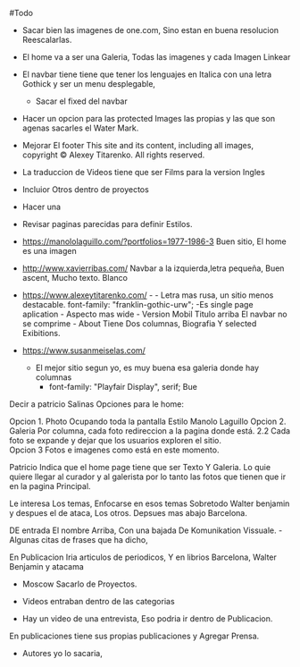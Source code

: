 #Todo

- Sacar bien las imagenes de one.com, Sino estan en buena resolucion Reescalarlas.
- El home va a ser una Galeria, Todas las imagenes y cada Imagen Linkear
- El navbar tiene tiene que tener los lenguajes en Italica con una letra Gothick y ser un menu desplegable,
  - Sacar el fixed del navbar
- Hacer un opcion para las protected Images las propias y las que son agenas sacarles el Water Mark.
- Mejorar El footer
  This site and its content, including all images, copyright © Alexey Titarenko.
  All rights reserved.
- La traduccion de Videos tiene que ser Films para la version Ingles
- Incluior Otros dentro de proyectos

- Hacer una
- Revisar paginas parecidas para definir Estilos.
- https://manololaguillo.com/?portfolios=1977-1986-3
  Buen sitio, El home es una imagen
- http://www.xavierribas.com/
  Navbar a la izquierda,letra pequeña, Buen ascent, Mucho texto. Blanco
- https://www.alexeytitarenko.com/ - - Letra mas rusa, un sitio menos destacable. font-family: "franklin-gothic-urw";
  -Es single page aplication - Aspecto mas wide - Version Mobil Titulo arriba El navbar no se comprime - About Tiene Dos columnas, Biografia Y selected Exibitions.
- https://www.susanmeiselas.com/
  - El mejor sitio segun yo, es muy buena esa galeria donde hay columnas
    - font-family: "Playfair Display", serif; Bue

Decir a patricio Salinas Opciones para le home:

Opcion 1. Photo Ocupando toda la pantalla Estilo Manolo Laguillo
Opcion 2. Galeria Por columna, cada foto redireccion a la pagina donde está.
2.2 Cada foto se expande y dejar que los usuarios exploren el sitio.  
Opcion 3 Fotos e imagenes como está en este momento.

Patricio Indica que el home page tiene que ser Texto Y Galeria. Lo quie quiere llegar al curador y al galerista por lo tanto las fotos que tienen que ir en la pagina Principal.

Le interesa Los temas, Enfocarse en esos temas Sobretodo Walter benjamin y despues el de ataca, Los otros. Depsues mas abajo Barcelona.

DE entrada El nombre Arriba, Con una bajada De Komunikation Vissuale.
-Algunas citas de frases que ha dicho,

En Publicacion Iria articulos de periodicos,
Y en librios Barcelona, Walter Benjamin y atacama

- Moscow Sacarlo de Proyectos.

- Videos entraban dentro de las categorias
- Hay un video de una entrevista, Eso podria ir dentro de Publicacion.

En publicaciones tiene sus propias publicaciones y Agregar Prensa.

- Autores yo lo sacaria,
